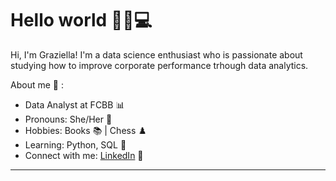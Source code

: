 # Hello world 👋👩💻

Hi, I'm Graziella! I'm a data science enthusiast who is passionate about studying how to improve corporate performance trhough data analytics.

About me :cake: :
- Data Analyst at FCBB :bar_chart:
- Pronouns: She/Her :woman:
- Hobbies: Books :books: | Chess :chess_pawn:
- Learning: Python, SQL :snake:
- Connect with me: <a href="https://www.linkedin.com/in/grazielladall/">LinkedIn</a> 💼

------------------------------------------------------------------------------------------------------	



<!---
grazielladall/grazielladall is a ✨ special ✨ repository because its `README.md` (this file) appears on your GitHub profile.
You can click the Preview link to take a look at your changes.
--->
